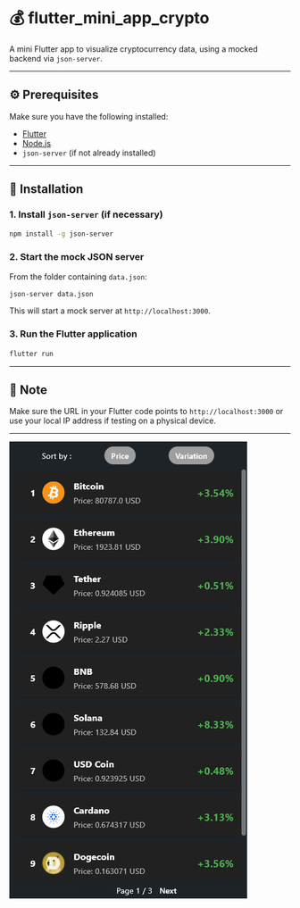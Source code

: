 # 💰 flutter_mini_app_crypto

A mini Flutter app to visualize cryptocurrency data, using a mocked backend via `json-server`.

---

## ⚙️ Prerequisites

Make sure you have the following installed:

- [Flutter](https://docs.flutter.dev/get-started/install)
- [Node.js](https://nodejs.org/)
- `json-server` (if not already installed)

---

## 🚀 Installation

### 1. Install `json-server` (if necessary)

```bash
npm install -g json-server
```

### 2. Start the mock JSON server

From the folder containing `data.json`:

```bash
json-server data.json
```

This will start a mock server at `http://localhost:3000`.

### 3. Run the Flutter application

```bash
flutter run
```

---

## 🧪 Note

Make sure the URL in your Flutter code points to `http://localhost:3000` or use your local IP address if testing on a physical device.

---


![Home Screen](miniapp_crypto_deskoin/screen_home_page.png)
